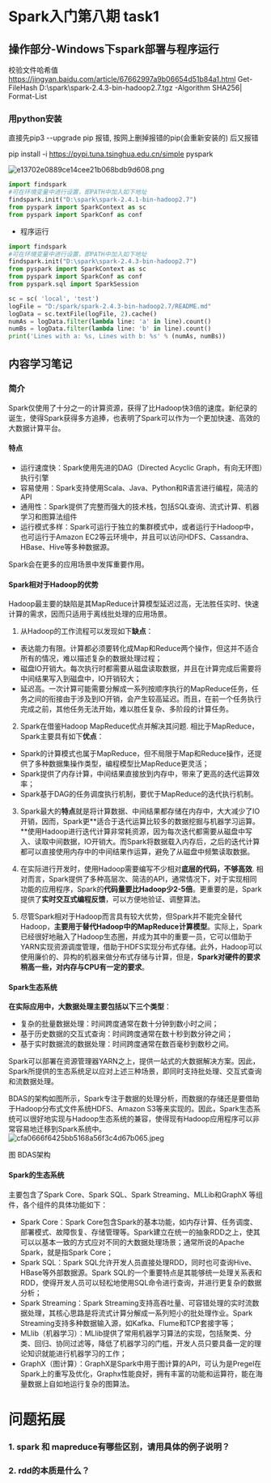 # Spark入门第八期 task1
## 操作部分-Windows下spark部署与程序运行

校验文件哈希值
https://jingyan.baidu.com/article/67662997a9b06654d51b84a1.html
Get-FileHash D:\spark\spark-2.4.3-bin-hadoop2.7.tgz -Algorithm SHA256| Format-List


### 用python安装
直接先pip3 --upgrade pip 报错, 按网上删掉报错的pip(会重新安装的)
后又报错


pip install -i https://pypi.tuna.tsinghua.edu.cn/simple pyspark

![e13702e0889ce14cee21b068bdb9d608.png](en-resource://database/8733:1)
```python
import findspark
#可在环境变量中进行设置，即PATH中加入如下地址
findspark.init("D:\spark\spark-2.4.1-bin-hadoop2.7")
from pyspark import SparkContext as sc
from pyspark import SparkConf as conf
```
- 程序运行
```python
import findspark
#可在环境变量中进行设置，即PATH中加入如下地址
findspark.init("D:\spark\spark-2.4.3-bin-hadoop2.7")
from pyspark import SparkContext as sc
from pyspark import SparkConf as conf
from pyspark.sql import SparkSession

sc = sc( 'local', 'test')
logFile = "D:/spark/spark-2.4.3-bin-hadoop2.7/README.md"
logData = sc.textFile(logFile, 2).cache()
numAs = logData.filter(lambda line: 'a' in line).count()
numBs = logData.filter(lambda line: 'b' in line).count()
print('Lines with a: %s, Lines with b: %s' % (numAs, numBs))
```

## 内容学习笔记
### 简介

Spark仅使用了十分之一的计算资源，获得了比Hadoop快3倍的速度。新纪录的诞生，使得Spark获得多方追捧，也表明了Spark可以作为一个更加快速、高效的大数据计算平台。

#### 特点

-  运行速度快：Spark使用先进的DAG（Directed Acyclic Graph，有向无环图）执行引擎
- 容易使用：Spark支持使用Scala、Java、Python和R语言进行编程，简洁的API
- 通用性：Spark提供了完整而强大的技术栈，包括SQL查询、流式计算、机器学习和图算法组件
- 运行模式多样：Spark可运行于独立的集群模式中，或者运行于Hadoop中，也可运行于Amazon EC2等云环境中，并且可以访问HDFS、Cassandra、HBase、Hive等多种数据源。

Spark会在更多的应用场景中发挥重要作用。

#### Spark相对于Hadoop的优势
Hadoop最主要的缺陷是其MapReduce计算模型延迟过高，无法胜任实时、快速计算的需求，因而只适用于离线批处理的应用场景。

1. 从Hadoop的工作流程可以发现如下**缺点**：
- 表达能力有限。计算都必须要转化成Map和Reduce两个操作，但这并不适合所有的情况，难以描述复杂的数据处理过程；
- 磁盘IO开销大。每次执行时都需要从磁盘读取数据，并且在计算完成后需要将中间结果写入到磁盘中，IO开销较大；
- 延迟高。一次计算可能需要分解成一系列按顺序执行的MapReduce任务，任务之间的衔接由于涉及到IO开销，会产生较高延迟。而且，在前一个任务执行完成之前，其他任务无法开始，难以胜任复杂、多阶段的计算任务。

2. Spark在借鉴Hadoop MapReduce优点并解决其问题. 相比于MapReduce，Spark主要具有如下**优点**：
- Spark的计算模式也属于MapReduce，但不局限于Map和Reduce操作，还提供了多种数据集操作类型，编程模型比MapReduce更灵活；
- Spark提供了内存计算，中间结果直接放到内存中，带来了更高的迭代运算效率；
- Spark基于DAG的任务调度执行机制，要优于MapReduce的迭代执行机制。


3. Spark最大的**特点**就是将计算数据、中间结果都存储在内存中，大大减少了IO开销，因而，Spark更**适合于迭代运算比较多的数据挖掘与机器学习运算。**使用Hadoop进行迭代计算非常耗资源，因为每次迭代都需要从磁盘中写入、读取中间数据，IO开销大。而Spark将数据载入内存后，之后的迭代计算都可以直接使用内存中的中间结果作运算，避免了从磁盘中频繁读取数据。

4. 在实际进行开发时，使用Hadoop需要编写不少相对**底层的代码，不够高效**. 相对而言，Spark提供了多种高层次、简洁的API，通常情况下，对于实现相同功能的应用程序，Spark的**代码量要比Hadoop少2-5倍**。更重要的是，Spark提供了**实时交互式编程反馈**，可以方便地验证、调整算法。

5. 尽管Spark相对于Hadoop而言具有较大优势，但Spark并不能完全替代Hadoop，**主要用于替代Hadoop中的MapReduce计算模型**。实际上，Spark已经很好地融入了Hadoop生态圈，并成为其中的重要一员，它可以借助于YARN实现资源调度管理，借助于HDFS实现分布式存储。此外，Hadoop可以使用廉价的、异构的机器来做分布式存储与计算，但是，**Spark对硬件的要求稍高一些，对内存与CPU有一定的要求**。


#### Spark生态系统
**在实际应用中，大数据处理主要包括以下三个类型**：
- 复杂的批量数据处理：时间跨度通常在数十分钟到数小时之间；
- 基于历史数据的交互式查询：时间跨度通常在数十秒到数分钟之间；
- 基于实时数据流的数据处理：时间跨度通常在数百毫秒到数秒之间。

Spark可以部署在资源管理器YARN之上，提供一站式的大数据解决方案。因此，Spark所提供的生态系统足以应对上述三种场景，即同时支持批处理、交互式查询和流数据处理。

BDAS的架构如图所示，Spark专注于数据的处理分析，而数据的存储还是要借助于Hadoop分布式文件系统HDFS、Amazon S3等来实现的。因此，Spark生态系统可以很好地实现与Hadoop生态系统的兼容，使得现有Hadoop应用程序可以非常容易地迁移到Spark系统中。
![cfa0666f6425bb5168a56f3c4d67b065.jpeg](en-resource://database/8735:0)

图 BDAS架构
#### Spark的生态系统
主要包含了Spark Core、Spark SQL、Spark Streaming、MLLib和GraphX 等组件，各个组件的具体功能如下：
*  Spark Core：Spark Core包含Spark的基本功能，如内存计算、任务调度、部署模式、故障恢复、存储管理等。Spark建立在统一的抽象RDD之上，使其可以以基本一致的方式应对不同的大数据处理场景；通常所说的Apache Spark，就是指Spark Core；
*  Spark SQL：Spark SQL允许开发人员直接处理RDD，同时也可查询Hive、HBase等外部数据源。Spark SQL的一个重要特点是其能够统一处理关系表和RDD，使得开发人员可以轻松地使用SQL命令进行查询，并进行更复杂的数据分析；
*  Spark Streaming：Spark Streaming支持高吞吐量、可容错处理的实时流数据处理，其核心思路是将流式计算分解成一系列短小的批处理作业。Spark Streaming支持多种数据输入源，如Kafka、Flume和TCP套接字等；
*  MLlib（机器学习）：MLlib提供了常用机器学习算法的实现，包括聚类、分类、回归、协同过滤等，降低了机器学习的门槛，开发人员只要具备一定的理论知识就能进行机器学习的工作；
*  GraphX（图计算）：GraphX是Spark中用于图计算的API，可认为是Pregel在Spark上的重写及优化，Graphx性能良好，拥有丰富的功能和运算符，能在海量数据上自如地运行复杂的图算法。


# 问题拓展
### 1. spark 和 mapreduce有哪些区别，请用具体的例子说明？
### 2. rdd的本质是什么？
